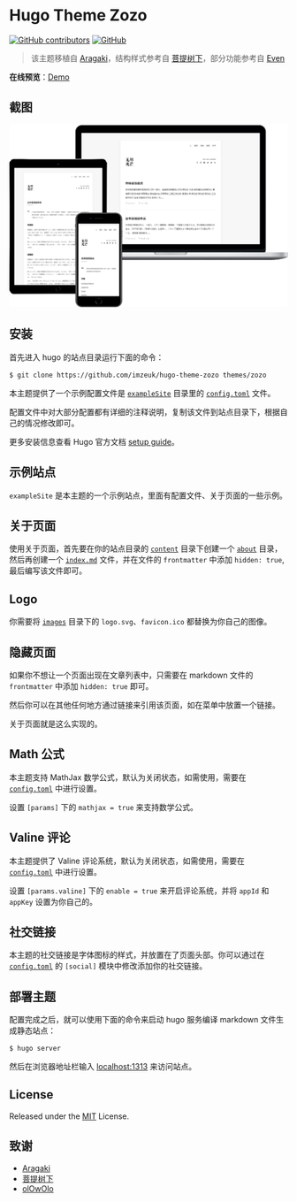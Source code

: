 # Hugo Theme Zozo

[![GitHub contributors](https://img.shields.io/github/contributors/imzeuk/hugo-theme-zozo.svg?style=social)](https://github.com/imzeuk/hugo-theme-zozo/graphs/contributors)
[![GitHub](https://img.shields.io/github/license/imzeuk/hugo-theme-zozo.svg?style=social)](https://github.com/imzeuk/hugo-theme-zozo/blob/master/LICENSE)

> 该主题移植自 [Aragaki](https://github.com/PCDotFan/Aragaki)，结构样式参考自 [菩提树下](https://blog.caicai.me/)，部分功能参考自 [Even](https://github.com/olOwOlo/hugo-theme-even)

**在线预览**：[Demo](https://demo.zeuk.me)

## 截图

![zozo](./images/showcase.png)

## 安装

首先进入 hugo 的站点目录运行下面的命令：

```bash
$ git clone https://github.com/imzeuk/hugo-theme-zozo themes/zozo
```

本主题提供了一个示例配置文件是 [`exampleSite`](./exampleSite) 目录里的 [`config.toml`](./exampleSite/config.toml) 文件。

配置文件中对大部分配置都有详细的注释说明，复制该文件到站点目录下，根据自己的情况修改即可。

更多安装信息查看 Hugo 官方文档 [setup guide](https://gohugo.io/overview/installing/)。

## 示例站点

`exampleSite` 是本主题的一个示例站点，里面有配置文件、关于页面的一些示例。

## 关于页面

使用关于页面，首先要在你的站点目录的 [`content`](./exampleSite/content/) 目录下创建一个 [`about`](./exampleSite/content/about/) 目录，然后再创建一个 [`index.md`](./exampleSite/content/about/index.md) 文件，并在文件的 `frontmatter` 中添加  `hidden: true`, 最后编写该文件即可。

## Logo

你需要将 [`images`](./static/images/) 目录下的 `logo.svg`、`favicon.ico` 都替换为你自己的图像。

## 隐藏页面

如果你不想让一个页面出现在文章列表中，只需要在 markdown 文件的 `frontmatter` 中添加 `hidden: true` 即可。

然后你可以在其他任何地方通过链接来引用该页面，如在菜单中放置一个链接。

关于页面就是这么实现的。

## Math 公式

本主题支持 MathJax 数学公式，默认为关闭状态，如需使用，需要在 [`config.toml`](./exampleSite/config.toml) 中进行设置。

设置 `[params]` 下的 `mathjax = true` 来支持数学公式。

## Valine 评论

本主题提供了 Valine 评论系统，默认为关闭状态，如需使用，需要在 [`config.toml`](./exampleSite/config.toml) 中进行设置。

设置 `[params.valine]` 下的 `enable = true` 来开启评论系统，并将 `appId` 和 `appKey` 设置为你自己的。


## 社交链接

本主题的社交链接是字体图标的样式，并放置在了页面头部。你可以通过在 [`config.toml`](./exampleSite/config.toml) 的 `[social]` 模块中修改添加你的社交链接。

## 部署主题

配置完成之后，就可以使用下面的命令来启动 hugo 服务编译 markdown 文件生成静态站点：

```bash
$ hugo server
```

然后在浏览器地址栏输入 [localhost:1313](http://localhost:1313) 来访问站点。

## License

Released under the [MIT](https://github.com/imzeuk/hugo-theme-zozo/blob/master/LICENSE) License.

## 致谢

- [Aragaki](https://github.com/PCDotFan/Aragaki)
- [菩提树下](https://blog.caicai.me/)
- [olOwOlo](https://olowolo.com/)